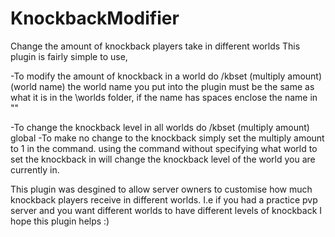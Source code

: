 # KnockbackModifier

Change the amount of knockback players take in different worlds
This plugin is fairly simple to use,

-To modify the amount of knockback in a world do /kbset (multiply amount) (world name)
the world name you put into the plugin must be the same as what it is in the \worlds folder, if the name has spaces enclose the name in ""

-To change the knockback level in all worlds do /kbset (multiply amount) global
-To make no change to the knockback simply set the multiply amount to 1 in the command.
using the command without specifying what world to set the knockback in will change the knockback level of the world you are currently in.

This plugin was desgined to allow server owners to customise how much knockback players receive in different worlds. I.e if you had a practice pvp server and you want different worlds to have different levels of knockback
I hope this plugin helps :)

